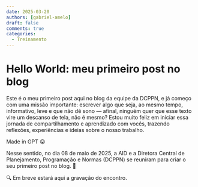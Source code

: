 ```yaml
---
date: 2025-03-20
authors: [gabriel-amelo]
draft: false
comments: true
categories:
  - Treinamento
---
```


#  Hello World: meu primeiro post no blog

Este é o meu primeiro post aqui no blog da equipe da DCPPN, e já começo com uma missão importante: escrever algo que seja, ao mesmo tempo, informativo, leve e que não dê sono — afinal, ninguém quer que esse texto vire um descanso de tela, não é mesmo? Estou muito feliz em iniciar essa jornada de compartilhamento e aprendizado com vocês, trazendo reflexões, experiências e ideias sobre o nosso trabalho.

Made in GPT :stuck_out_tongue:


<!-- more -->

Nesse sentido, no dia 08 de maio de 2025, a AID e a Diretora Central de Planejamento, Programação e Normas (DCPPN) se reuniram para criar o seu primeiro post no blog. :rocket:

🔍 Em breve estará aqui a gravação do encontro.